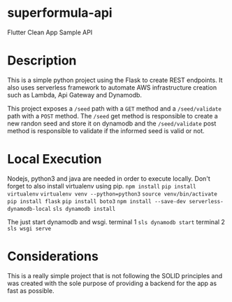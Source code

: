 # superformula-api
Flutter Clean App Sample API

# Description
This is a simple python project using the Flask to create REST endpoints. It also uses serverless framework to automate AWS infrastructure creation such as Lambda, Api Gateway and Dynamodb.

This project exposes a `/seed` path with a `GET` method and a `/seed/validate` path with a `POST` method.
The `/seed` get method is responsible to create a new randon seed and store it on dynamodb and the `/seed/validate` post method is responsible to validate if the informed seed is valid or not.

# Local Execution
Nodejs, python3 and java are needed in order to execute locally. Don't forget to also install virtualenv using pip.
`npm install`
`pip install virtualenv`
`virtualenv venv --python=python3`
`source venv/bin/activate`
`pip install flask`
`pip install boto3`
`npm install --save-dev serverless-dynamodb-local`
`sls dynamodb install`

The just start dynamodb and wsgi.
terminal 1 `sls dynamodb start`
terminal 2 `sls wsgi serve`

# Considerations
This is a really simple project that is not following the SOLID principles and was created with the sole purpose of providing a backend for the app as fast as possible.
